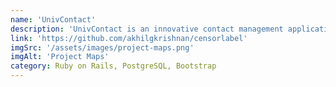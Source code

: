 ```yaml
---
name: 'UnivContact'
description: 'UnivContact is an innovative contact management application designed specifically for university students. This app streamlines the process of managing and organizing contacts within the university community. With UnivContact, students can efficiently store and access important contact information for classmates, professors, administrative staff, and various campus organizations.'
link: 'https://github.com/akhilgkrishnan/censorlabel'
imgSrc: '/assets/images/project-maps.png'
imgAlt: 'Project Maps'
category: Ruby on Rails, PostgreSQL, Bootstrap
---
```

